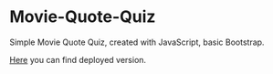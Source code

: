 # Movie-Quote-Quiz

Simple Movie Quote Quiz, created with JavaScript, basic Bootstrap.

<a href="https://quizzical-knuth-d6d7df.netlify.com/">Here</a> you can find deployed version.
